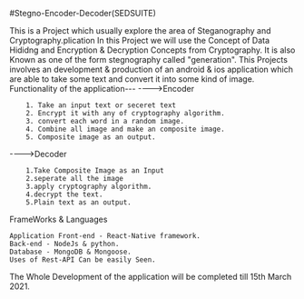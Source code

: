#Stegno-Encoder-Decoder(SEDSUITE)

This is a Project which usually explore the area of Steganography and Cryptography.plication In this Project we will use the Concept of Data Hididng and Encryption & Decryption Concepts from Cryptography. It is also Known as one of the form stegnography called "generation". This Projects involves an development & production of an android & ios application which are able to take some text and convert it into some kind of image.
Functionality of the application---
---->Encoder

        1. Take an input text or seceret text
        2. Encrypt it with any of cryptography algorithm.
        3. convert each word in a random image.
        4. Combine all image and make an composite image.
        5. Composite image as an output.

---->Decoder

        1.Take Composite Image as an Input
        2.seperate all the image 
        3.apply cryptography algorithm.
        4.decrypt the text.
        5.Plain text as an output.

FrameWorks & Languages

    Application Front-end - React-Native framework.
    Back-end - NodeJs & python.
    Database - MongoDB & Mongoose.
    Uses of Rest-API Can be easily Seen.

The Whole Development of the application will be completed till 15th March 2021.
